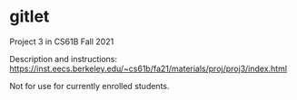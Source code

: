 # gitlet
Project 3 in CS61B Fall 2021

Description and instructions:
https://inst.eecs.berkeley.edu/~cs61b/fa21/materials/proj/proj3/index.html

Not for use for currently enrolled students.
